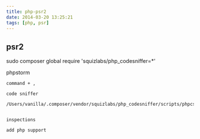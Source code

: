 ```yaml
---
title: php-psr2
date: 2014-03-20 13:25:21
tags: [php, psr]
---
```


## psr2

sudo composer global require 'squizlabs/php_codesniffer=*'


phpstorm

````
command + ,

code sniffer

/Users/vanilla/.composer/vendor/squizlabs/php_codesniffer/scripts/phpcs


inspections

add php support

````
